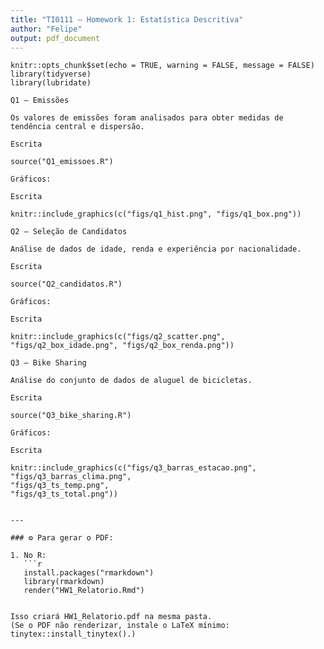 ```yaml
---
title: "TI0111 – Homework 1: Estatística Descritiva"
author: "Felipe"
output: pdf_document
---
```


```{r setup, include=FALSE}
knitr::opts_chunk$set(echo = TRUE, warning = FALSE, message = FALSE)
library(tidyverse)
library(lubridate)

Q1 — Emissões

Os valores de emissões foram analisados para obter medidas de tendência central e dispersão.

Escrita

source("Q1_emissoes.R")

Gráficos:

Escrita

knitr::include_graphics(c("figs/q1_hist.png", "figs/q1_box.png"))

Q2 — Seleção de Candidatos

Análise de dados de idade, renda e experiência por nacionalidade.

Escrita

source("Q2_candidatos.R")

Gráficos:

Escrita

knitr::include_graphics(c("figs/q2_scatter.png", "figs/q2_box_idade.png", "figs/q2_box_renda.png"))

Q3 — Bike Sharing

Análise do conjunto de dados de aluguel de bicicletas.

Escrita

source("Q3_bike_sharing.R")

Gráficos:

Escrita

knitr::include_graphics(c("figs/q3_barras_estacao.png",
"figs/q3_barras_clima.png",
"figs/q3_ts_temp.png",
"figs/q3_ts_total.png"))


---

### ⚙️ Para gerar o PDF:

1. No R:
   ```r
   install.packages("rmarkdown")
   library(rmarkdown)
   render("HW1_Relatorio.Rmd")


Isso criará HW1_Relatorio.pdf na mesma pasta.
(Se o PDF não renderizar, instale o LaTeX mínimo: tinytex::install_tinytex().)
